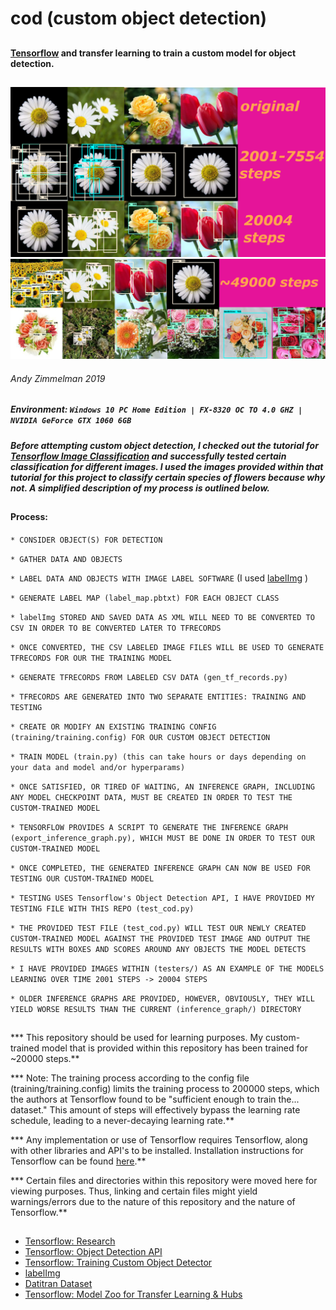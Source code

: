 # cod (custom object detection)

##

#### [Tensorflow](https://www.tensorflow.org/) and transfer learning to train a custom model for object detection.

##

![Custom-Trained Model Learning Comparison](https://raw.githubusercontent.com/revzim/cod/master/comparison.png)
![49K Steps](https://github.com/revzim/cod/blob/master/49k_steps_tb.png)

###### Andy Zimmelman 2019

##

##### Environment: ` Windows 10 PC Home Edition | FX-8320 OC TO 4.0 GHZ | NVIDIA GeForce GTX 1060 6GB `


##### Before attempting custom object detection, I checked out the tutorial for [Tensorflow Image Classification](https://www.tensorflow.org/hub/tutorials/image_retraining) and successfully tested certain classification for different images. I used the images provided within that tutorial for this project to classify certain species of flowers because why not. A simplified description of my process is outlined below.

##

#### Process:
` * CONSIDER OBJECT(S) FOR DETECTION `

` * GATHER DATA AND OBJECTS `

` * LABEL DATA AND OBJECTS WITH IMAGE LABEL SOFTWARE ` (I used [labelImg](https://github.com/tzutalin/labelImg) )

` * GENERATE LABEL MAP (label_map.pbtxt) FOR EACH OBJECT CLASS `

` * labelImg STORED AND SAVED DATA AS XML WILL NEED TO BE CONVERTED TO CSV IN ORDER TO BE CONVERTED LATER TO TFRECORDS `

` * ONCE CONVERTED, THE CSV LABELED IMAGE FILES WILL BE USED TO GENERATE TFRECORDS FOR OUR THE TRAINING MODEL `

` * GENERATE TFRECORDS FROM LABELED CSV DATA (gen_tf_records.py) `

` * TFRECORDS ARE GENERATED INTO TWO SEPARATE ENTITIES: TRAINING AND TESTING `

` * CREATE OR MODIFY AN EXISTING TRAINING CONFIG (training/training.config) FOR OUR CUSTOM OBJECT DETECTION `

` * TRAIN MODEL (train.py) (this can take hours or days depending on your data and model and/or hyperparams) `

` * ONCE SATISFIED, OR TIRED OF WAITING, AN INFERENCE GRAPH, INCLUDING ANY MODEL CHECKPOINT DATA, MUST BE CREATED IN ORDER TO TEST THE CUSTOM-TRAINED MODEL `

` * TENSORFLOW PROVIDES A SCRIPT TO GENERATE THE INFERENCE GRAPH (export_inference_graph.py), WHICH MUST BE DONE IN ORDER TO TEST OUR CUSTOM-TRAINED MODEL `

` * ONCE COMPLETED, THE GENERATED INFERENCE GRAPH CAN NOW BE USED FOR TESTING OUR CUSTOM-TRAINED MODEL `

` * TESTING USES Tensorflow's Object Detection API, I HAVE PROVIDED MY TESTING FILE WITH THIS REPO (test_cod.py) `

` * THE PROVIDED TEST FILE (test_cod.py) WILL TEST OUR NEWLY CREATED CUSTOM-TRAINED MODEL AGAINST THE PROVIDED TEST IMAGE AND OUTPUT THE RESULTS WITH BOXES AND SCORES AROUND ANY OBJECTS THE MODEL DETECTS `

` * I HAVE PROVIDED IMAGES WITHIN (testers/) AS AN EXAMPLE OF THE MODELS LEARNING OVER TIME 2001 STEPS -> 20004 STEPS `

` * OLDER INFERENCE GRAPHS ARE PROVIDED, HOWEVER, OBVIOUSLY, THEY WILL YIELD WORSE RESULTS THAN THE CURRENT (inference_graph/) DIRECTORY `

##

*** This repository should be used for learning purposes. My custom-trained model that is provided within this repository has been trained for ~20000 steps.** 

*** Note: The training process according to the config file (training/training.config) limits the training process to 200000 steps, which the authors at Tensorflow found to be "sufficient enough to train the... dataset." This amount of steps will effectively bypass the learning rate schedule, leading to a never-decaying learning rate.**

*** Any implementation or use of Tensorflow requires Tensorflow, along with other libraries and API's to be installed. Installation instructions for Tensorflow can be found [here](https://www.tensorflow.org/install).**

*** Certain files and directories within this repository were moved here for viewing purposes. Thus, linking and certain files might yield warnings/errors due to the nature of this repository and the nature of Tensorflow.**

##

* [Tensorflow: Research](https://github.com/tensorflow/models/tree/master/research/object_detection)
* [Tensorflow: Object Detection API](https://github.com/tensorflow/models/tree/master/research/object_detection)
* [Tensorflow: Training Custom Object Detector](https://tensorflow-object-detection-api-tutorial.readthedocs.io/en/latest/training.html)
* [labelImg](https://github.com/tzutalin/labelImg)
* [Datitran Dataset](https://github.com/datitran/raccoon_dataset)
* [Tensorflow: Model Zoo for Transfer Learning & Hubs](https://github.com/tensorflow/models/blob/master/research/object_detection/g3doc/detection_model_zoo.md)
